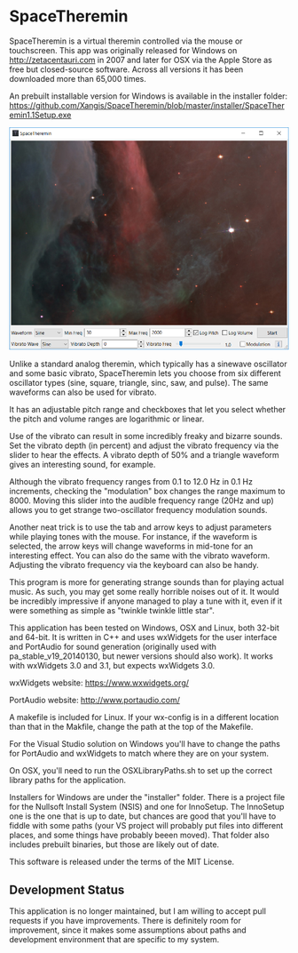 # SpaceTheremin

SpaceTheremin is a virtual theremin controlled via the mouse or touchscreen. This app 
was originally released for Windows on http://zetacentauri.com in 2007 and later for 
OSX via the Apple Store as free but closed-source software. Across all versions it 
has been downloaded more than 65,000 times.

An prebuilt installable version for Windows is available in the installer folder:
https://github.com/Xangis/SpaceTheremin/blob/master/installer/SpaceTheremin1.1Setup.exe

![SpaceTheremin Screenshot](https://github.com/Xangis/SpaceTheremin/blob/master/images/spacetheremin1.png)

Unlike a standard analog theremin, which typically has a sinewave oscillator and some 
basic vibrato, SpaceTheremin lets you choose from six different oscillator types 
(sine, square, triangle, sinc, saw, and pulse). The same waveforms can also be used 
for vibrato.

It has an adjustable pitch range and checkboxes that let you select whether the pitch 
and volume ranges are logarithmic or linear.

Use of the vibrato can result in some incredibly freaky and bizarre sounds. Set the 
vibrato depth (in percent) and adjust the vibrato frequency via the slider to hear 
the effects. A vibrato depth of 50% and a triangle waveform gives an interesting 
sound, for example.

Although the vibrato frequency ranges from 0.1 to 12.0 Hz in 0.1 Hz increments, 
checking the "modulation" box changes the range maximum to 8000. Moving this slider 
into the audible frequency range (20Hz and up) allows you to get strange 
two-oscillator frequency modulation sounds.

Another neat trick is to use the tab and arrow keys to adjust parameters while playing 
tones with the mouse. For instance, if the waveform is selected, the arrow keys will 
change waveforms in mid-tone for an interesting effect. You can also do the same with 
the vibrato waveform. Adjusting the vibrato frequency via the keyboard can also be handy.

This program is more for generating strange sounds than for playing actual music. As 
such, you may get some really horrible noises out of it. It would be incredibly 
impressive if anyone managed to play a tune with it, even if it were something as simple 
as "twinkle twinkle little star".

This application has been tested on Windows, OSX and Linux, both 32-bit and 64-bit.
It is written in C++ and uses wxWidgets for the user interface and PortAudio for sound
generation (originally used with pa_stable_v19_20140130, but newer versions should also work).
It works with wxWidgets 3.0 and 3.1, but expects wxWidgets 3.0.

wxWidgets website:
https://www.wxwidgets.org/

PortAudio website:
http://www.portaudio.com/

A makefile is included for Linux. If your wx-config is in a different location than 
that in the Makfile, change the path at the top of the Makefile.

For the Visual Studio solution on Windows you'll have to change the paths for PortAudio
and wxWidgets to match where they are on your system.

On OSX, you'll need to run the OSXLibraryPaths.sh to set up the correct library paths
for the application.

Installers for Windows are under the "installer" folder. There is a project file for the 
Nullsoft Install System (NSIS) and one for InnoSetup.  The InnoSetup one is the one that 
is up to date, but chances are good that you'll have to fiddle with some paths (your VS
project will probably put files into different places, and some things have probably beeen moved).
That folder also includes prebuilt binaries, but those are likely out of date.

This software is released under the terms of the MIT License.

## Development Status

This application is no longer maintained, but I am willing to accept pull requests if you
have improvements. There is definitely room for improvement, since it makes some
assumptions about paths and development environment that are specific to my system.
